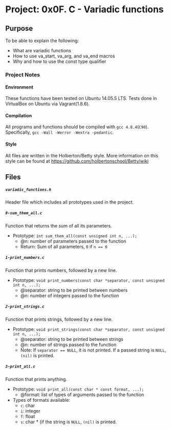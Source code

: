 # Project: 0x0F. C - Variadic functions

## Purpose
To be able to explain the following:
* What are variadic functions
* How to use va_start, va_arg, and va_end macros
* Why and how to use the const type qualifier

### Project Notes
#### Environment
These functions have been tested on Ubuntu 14.05.5 LTS.
Tests done in VirtualBox on Ubuntu via Vagrant(1.8.6).

#### Compilation
All programs and functions should be compiled with `gcc 4.8.4`(`C90`).
Specifically, `gcc -Wall -Werror -Wextra -pedantic`.

#### Style
All files are written in the Holberton/Betty style.
More information on this style can be found at https://github.com/holbertonschool/Betty/wiki

## Files

##### `variadic_functions.h`
Header file which includes all prototypes used in the project.

##### `0-sum_them_all.c`
Function that returns the sum of all its parameters.
* Prototype: `int sum_them_all(const unsigned int n, ...);`
     * @n: number of parameters passed to the function
     * Return: Sum of all parameters, `0` if `n == 0`

##### `1-print_numbers.c`
Function that prints numbers, followed by a new line.
* Prototype: `void print_numbers(const char *separator, const unsigned int n, ...);`
	* @separator: string to be printed between numbers
	* @n: number of integers passed to the function

##### `2-print_strings.c`
Function that prints strings, followed by a new line.
* Prototype: `void print_strings(const char *separator, const unsigned int n, ...);`
	* @separator: string to be printed between strings
	* @n: number of strings passed to the function
	* Note: If `separator == NULL`, it is not printed. If a passed string is `NULL`, `(nil)` is printed.

##### `3-print_all.c`
Function that prints anything.
* Prototype: `void print_all(const char * const format, ...);`
	* @format: list of types of arguments passed to the function
* Types of formats available:
	* `c`: char
	* `i`: integer
	* `f`: float
	* `s`: char * (if the string is `NULL`, `(nil)` is printed. 

